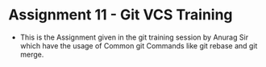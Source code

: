 # Assignment 11 - Git VCS Training
 - This is the Assignment given in the git training session by Anurag Sir which have the usage of Common git Commands like git rebase and git merge.
